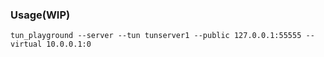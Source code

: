 ### Usage(WIP)

`tun_playground --server --tun tunserver1 --public 127.0.0.1:55555 --virtual 10.0.0.1:0`